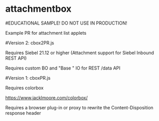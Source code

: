 # attachmentbox

#EDUCATIONAL SAMPLE! DO NOT USE IN PRODUCTION!

Example PR for attachment list applets

#Version 2: cbox2PR.js

Requires Siebel 21.12 or higher (Attachment support for Siebel Inbound REST API)

Requires custom BO and "Base " IO for REST /data API

#Version 1: cboxPR.js

Requires colorbox

https://www.jacklmoore.com/colorbox/

Requires a browser plug-in or proxy to rewrite the Content-Disposition response header
